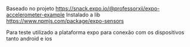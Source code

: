 Baseado no projeto https://snack.expo.io/@professorxii/expo-accelerometer-example
Instalado a lib https://www.npmjs.com/package/expo-sensors

Para teste utilizado a plataforma expo para conexão com os dispositivos tanto android e ios 